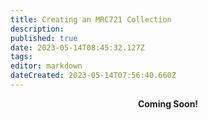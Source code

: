 ```yaml
---
title: Creating an MRC721 Collection
description: 
published: true
date: 2023-05-14T08:45:32.127Z
tags: 
editor: markdown
dateCreated: 2023-05-14T07:56:40.660Z
---
```


<p style="text-align: center;"><strong>Coming Soon!<strong></p>